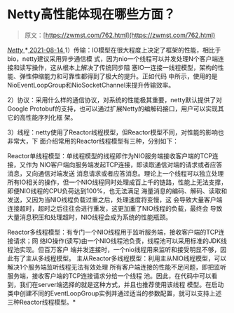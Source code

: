 <!--yml
category: 未分类
date: 0001-01-01 00:00:00
--->

# Netty高性能体现在哪些方面？

> 原文：[https://zwmst.com/762.html](https://zwmst.com/762.html)

   [ *Netty* ](https://zwmst.com/netty)*[ <time datetime="2021-08-14T08:03:59+08:00"> 2021-08-14 </time> ](https://zwmst.com/762.html)  1）传输：IO模型在很大程度上决定了框架的性能，相比于bio，netty建议采用异步通信模 式，因为nio一个线程可以并发处理N个客户端连接和读写操作，这从根本上解决了传统同步阻 塞IO一连接一线程模型，架构的性能、弹性伸缩能力和可靠性都得到了极大的提升。正如代码 中所示，使用的是NioEventLoopGroup和NioSocketChannel来提升传输效率。

2）协议：采用什么样的通信协议，对系统的性能极其重要，netty默认提供了对Google Protobuf的支持，也可以通过扩展Netty的编解码接口，用户可以实现其它的高性能序列化框 架。

3）线程：netty使用了Reactor线程模型，但Reactor模型不同，对性能的影响也非常大，下 面介绍常用的Reactor线程模型有三种，分别如下：

Reactor单线程模型：单线程模型的线程即作为NIO服务端接收客户端的TCP连接，又作为 NIO客户端向服务端发起TCP连接，即读取通信对端的请求或者应答消息，又向通信对端发送 消息请求或者应答消息。理论上一个线程可以独立处理所有IO相关的操作，但一个NIO线程同时处理成百上千的链路，性能上无法支撑，即便NIO线程的CPU负荷达到100%，也无法满足 海量消息的编码、解码、读取和发送，又因为当NIO线程负载过重之后，处理速度将变慢，这 会导致大量客户端连接超时，超时之后往往会进行重发，这更加重了NIO线程的负载，最终会 导致大量消息积压和处理超时，NIO线程会成为系统的性能瓶颈。

Reactor多线程模型：有专门一个NIO线程用于监听服务端，接收客户端的TCP连接请求；网 络IO操作(读写)由一个NIO线程池负责，线程池可以采用标准的JDK线程池实现。但百万客户 端并发连接时，一个nio线程用来监听和接受明显不够，因此有了主从多线程模型。 主从Reactor多线程模型：利用主从NIO线程模型，可以解决1个服务端监听线程无法有效处理 所有客户端连接的性能不足问题，即把监听服务端，接收客户端的TCP连接请求分给一个线程 池。因此，在代码中可以看到，我们在server端选择的就是这种方式，并且也推荐使用该线程 模型。在启动类中创建不同的EventLoopGroup实例并通过适当的参数配置，就可以支持上述 三种Reactor线程模型。*
